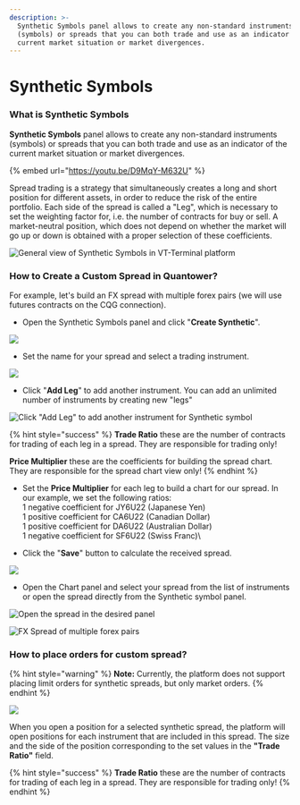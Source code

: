 ```yaml
---
description: >-
  Synthetic Symbols panel allows to create any non-standard instruments
  (symbols) or spreads that you can both trade and use as an indicator of the
  current market situation or market divergences.
---
```


# Synthetic Symbols

### What is Synthetic Symbols

**Synthetic Symbols** panel allows to create any non-standard instruments (symbols) or spreads that you can both trade and use as an indicator of the current market situation or market divergences.

{% embed url="https://youtu.be/D9MqY-M632U" %}

Spread trading is a strategy that simultaneously creates a long and short position for different assets, in order to reduce the risk of the entire portfolio. Each side of the spread is called a "Leg", which is necessary to set the weighting factor for, i.e. the number of contracts for buy or sell. A market-neutral position, which does not depend on whether the market will go up or down is obtained with a proper selection of these coefficients.

![General view of Synthetic Symbols in VT-Terminal platform](../.gitbook/assets/synthetic-symbol-2021-06-21-18.53.16.png)

### How to Create a Custom Spread in Quantower?

For example, let's build an FX spread with multiple forex pairs (we will use futures contracts on the CQG connection).

* Open the Synthetic Symbols panel and click "**Create Synthetic**".

![](<../.gitbook/assets/image (245).png>)

* Set the name for your spread and select a trading instrument.

![](<../.gitbook/assets/image (260).png>)

* Click "**Add Leg**" to add another instrument. You can add an unlimited number of instruments by creating new "legs"

![Click "Add Leg" to add another instrument for Synthetic symbol](<../.gitbook/assets/image (356) (1).png>)

{% hint style="success" %}
**Trade Ratio** these are the number of contracts for trading of each leg in a spread. They are responsible for trading only!

**Price Multiplier** these are the coefficients for building the spread chart. They are responsible for the spread chart view only!
{% endhint %}

* Set the **Price Multiplier** for each leg to build a chart for our spread. In our example, we set the following ratios:\
  &#x20; 1 negative coefficient for JY6U22 (Japanese Yen) \
  &#x20; 1 positive coefficient for CA6U22 (Canadian Dollar)\
  &#x20; 1 positive coefficient for DA6U22 (Australian Dollar)\
  &#x20; 1 negative coefficient for SF6U22 (Swiss Franc)\

* Click the "**Save**" button to calculate the received spread.

![](<../.gitbook/assets/image (357) (1) (1).png>)

* Open the Chart panel and select your spread from the list of instruments or open the spread directly from the Synthetic symbol panel.

![Open the spread in the desired panel](<../.gitbook/assets/image (355).png>)

![FX Spread of multiple forex pairs](<../.gitbook/assets/image (256).png>)

### How to place orders for custom spread?

{% hint style="warning" %}
**Note:** Currently, the platform does not support placing limit orders for synthetic spreads, but only market orders.
{% endhint %}

![](../.gitbook/assets/synthetic-placing-orders.gif)

When you open a position for a selected synthetic spread, the platform will open positions for each instrument that are included in this spread. The size and the side of the position corresponding to the set values in the **"Trade Ratio"** field.

{% hint style="success" %}
**Trade Ratio** these are the number of contracts for trading of each leg in a spread. They are responsible for trading only!
{% endhint %}

